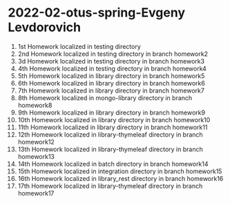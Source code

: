 # 2022-02-otus-spring-Evgeny Levdorovich
1. 1st Homework localized in testing directory
2. 2nd Homework localized in testing directory in branch homework2
3. 3d Homework localized in testing directory in branch homework3
4. 4th Homework localized in testing directory in branch homework4
5. 5th Homework localized in library directory in branch homework5
6. 6th Homework localized in library directory in branch homework6
7. 7th Homework localized in library directory in branch homework7
8. 8th Homework localized in mongo-library directory in branch homework8
9. 9th Homework localized in library directory in branch homework9
10. 10th Homework localized in library directory in branch homework10
11. 11th Homework localized in library directory in branch homework11
12. 12th Homework localized in library-thymeleaf directory in branch homework12
13. 13th Homework localized in library-thymeleaf directory in branch homework13
14. 14th Homework localized in batch directory in branch homework14
15. 15th Homework localized in integration directory in branch homework15
16. 16th Homework localized in library_rest directory in branch homework16
17. 17th Homework localized in library-thymeleaf directory in branch homework17
